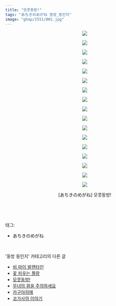 ```yaml
---
title: "모콧동방!"
tags: "あちきのめがね 동방_동인지"
image: "ghap/2551/001.jpg"
---
```

<div class="article">
<p style="text-align: center; clear: none; float: none;"><img src="{{ site.nasurl }}/ghap/2551/001.jpg"/></p>
<p style="text-align: center; clear: none; float: none;"><img src="{{ site.nasurl }}/ghap/2551/002.jpg"/></p>
<p style="text-align: center; clear: none; float: none;"><img src="{{ site.nasurl }}/ghap/2551/003.jpg"/></p>
<p style="text-align: center; clear: none; float: none;"><img src="{{ site.nasurl }}/ghap/2551/004.jpg"/></p>
<p style="text-align: center; clear: none; float: none;"><img src="{{ site.nasurl }}/ghap/2551/005.jpg"/></p>
<p style="text-align: center; clear: none; float: none;"><img src="{{ site.nasurl }}/ghap/2551/006.jpg"/></p>
<p style="text-align: center; clear: none; float: none;"><img src="{{ site.nasurl }}/ghap/2551/007.jpg"/></p>
<p style="text-align: center; clear: none; float: none;"><img src="{{ site.nasurl }}/ghap/2551/008.jpg"/></p>
<p style="text-align: center; clear: none; float: none;"><img src="{{ site.nasurl }}/ghap/2551/009.jpg"/></p>
<p style="text-align: center; clear: none; float: none;"><img src="{{ site.nasurl }}/ghap/2551/010.jpg"/></p>
<p style="text-align: center; clear: none; float: none;"><img src="{{ site.nasurl }}/ghap/2551/011.jpg"/></p>
<p style="text-align: center; clear: none; float: none;"><img src="{{ site.nasurl }}/ghap/2551/012.jpg"/></p>
<p style="text-align: center; clear: none; float: none;"><img src="{{ site.nasurl }}/ghap/2551/013.jpg"/></p>
<p style="text-align: center; clear: none; float: none;"><img src="{{ site.nasurl }}/ghap/2551/014.jpg"/></p>
<p style="text-align: center; clear: none; float: none;"><img src="{{ site.nasurl }}/ghap/2551/015.jpg"/></p>
<p style="text-align: center; clear: none; float: none;"><img src="{{ site.nasurl }}/ghap/2551/016.jpg"/></p>
<p style="text-align: center; clear: none; float: none;"><img src="{{ site.nasurl }}/ghap/2551/017.jpg"/></p>
<p style="text-align: center; clear: none; float: none;">[あちきのめがね] 모콧동방!</p>
<p><br/></p>
</div><br/>
<div class="tagTrail">
<p>태그: </p>
<ul>
<li>あちきのめがね</li>
</ul>
</div><br/>
<div class="another">
<p>'동방 동인지' 카테고리의 다른 글</p>
<ul>
<li><a href="/2016-10-12-ghap_2553">비 마이 발렌타인</a></li>
<li><a href="/2016-10-12-ghap_2552">꽃 피우는 플랑</a></li>
<li><a href="/2016-10-12-ghap_2551">모콧동방!</a></li>
<li><a href="/2016-10-12-ghap_2550">무녀의 꾐을 주의하세요</a></li>
<li><a href="/2016-10-12-ghap_2549">카구야히메</a></li>
<li><a href="/2016-10-12-ghap_2548">코가사의 이야기</a></li>
</ul>
</div><br/>
<div class="cb_module cb_fluid">
<div class="cb_wrt cb_profile">
</div><!-- commentList close -->
</div><br/>
